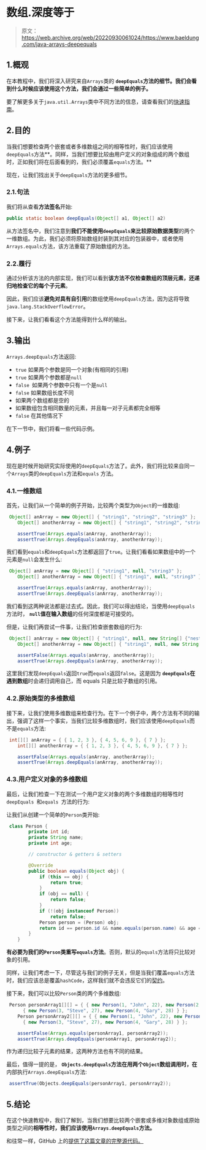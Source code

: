 # 数组.深度等于

> 原文：<https://web.archive.org/web/20220930061024/https://www.baeldung.com/java-arrays-deepequals>

## 1.概观

在本教程中，我们将深入研究来自`Arrays`类的 **`deepEquals`方法的细节。我们会看到什么时候应该使用这个方法，我们会通过一些简单的例子。**

要了解更多关于`java.util.Arrays`类中不同方法的信息，请查看我们的[快速指南](/web/20221206163346/https://www.baeldung.com/java-util-arrays)。

## 2.目的

当我们想要检查两个嵌套或者多维数组之间的相等性时，我们应该使用`deepEquals`方法**。同样，当我们想要比较由用户定义的对象组成的两个数组时，正如我们将在后面看到的，我们必须覆盖`equals`方法。**

现在，让我们找出关于`deepEquals`方法的更多细节。

### 2.1.句法

我们将从查看**方法签名**开始:

```java
public static boolean deepEquals(Object[] a1, Object[] a2)
```

从方法签名中，我们注意到**我们不能使用`deepEquals`来比较原始数据类型**的两个一维数组。为此，我们必须将原始数组封装到其对应的包装器中，或者使用`Arrays.equals`方法，该方法重载了原始数组的方法。

### 2.2.履行

通过分析该方法的内部实现，我们可以看到**该方法不仅检查数组的顶层元素，还递归地检查它的每个子元素**。

因此，我们应该**避免对具有自引用**的数组使用`deepEquals`方法，因为这将导致`java.lang.StackOverflowError`。

接下来，让我们看看这个方法能得到什么样的输出。

## 3.输出

`Arrays.deepEquals`方法返回:

*   `true` 如果两个参数是同一个对象(有相同的引用)
*   `true` 如果两个参数都是`null`
*   `false `如果两个参数中只有一个是`null`
*   `false` 如果数组长度不同
*   如果两个数组都是空的
*   如果数组包含相同数量的元素，并且每一对子元素都完全相等
*   `false` 在其他情况下

在下一节中，我们将看一些代码示例。

## 4.例子

现在是时候开始研究实际使用的`deepEquals`方法了。此外，我们将比较来自同一个`Arrays`类的`deepEquals`方法和`equals` 方法。

### 4.1.一维数组

首先，让我们从一个简单的例子开始，比较两个类型为`Object`的一维数组:

```java
 Object[] anArray = new Object[] { "string1", "string2", "string3" };
    Object[] anotherArray = new Object[] { "string1", "string2", "string3" };

    assertTrue(Arrays.equals(anArray, anotherArray));
    assertTrue(Arrays.deepEquals(anArray, anotherArray));
```

我们看到`equals`和`deepEquals`方法都返回了`true`。让我们看看如果数组中的一个元素是`null`会发生什么:

```java
 Object[] anArray = new Object[] { "string1", null, "string3" };
    Object[] anotherArray = new Object[] { "string1", null, "string3" };

    assertTrue(Arrays.equals(anArray, anotherArray));
    assertTrue(Arrays.deepEquals(anArray, anotherArray));
```

我们看到这两种说法都是过去式。因此，我们可以得出结论，当使用`deepEquals`方法时， **`null`值在输入数组**的任何深度都是可接受的。

但是，让我们再尝试一件事，让我们检查嵌套数组的行为:

```java
 Object[] anArray = new Object[] { "string1", null, new String[] {"nestedString1", "nestedString2" }};
    Object[] anotherArray = new Object[] { "string1", null, new String[] {"nestedString1", "nestedString2" } };

    assertFalse(Arrays.equals(anArray, anotherArray));
    assertTrue(Arrays.deepEquals(anArray, anotherArray));
```

这里我们发现`deepEquals`返回`true`而`equals`返回`false`。这是因为 **`deepEquals`在遇到数组**时会递归调用自己，而 equals 只是比较子数组的引用。

### 4.2.原始类型的多维数组

接下来，让我们使用多维数组来检查行为。在下一个例子中，两个方法有不同的输出，强调了这样一个事实，当我们比较多维数组时，我们应该使用`deepEquals`而不是`equals`方法:

```java
 int[][] anArray = { { 1, 2, 3 }, { 4, 5, 6, 9 }, { 7 } };
    int[][] anotherArray = { { 1, 2, 3 }, { 4, 5, 6, 9 }, { 7 } };

    assertFalse(Arrays.equals(anArray, anotherArray));
    assertTrue(Arrays.deepEquals(anArray, anotherArray));
```

### 4.3.用户定义对象的多维数组

最后，让我们检查一下在测试一个用户定义对象的两个多维数组的相等性时`deepEquals `和`equals `方法的行为:

让我们从创建一个简单的`Person`类开始:

```java
 class Person {
        private int id;
        private String name;
        private int age;

        // constructor & getters & setters

        @Override
        public boolean equals(Object obj) {
            if (this == obj) {
                return true;
            }
            if (obj == null) {
                return false;
            }
            if (!(obj instanceof Person))
                return false;
            Person person = (Person) obj;
            return id == person.id && name.equals(person.name) && age == person.age;
        }
    }
```

**有必要为我们的`Person`类重写`equals`方法**。否则，默认的`equals`方法将只比较对象的引用。

同样，让我们考虑一下，尽管这与我们的例子无关，但是当我们覆盖`equals`方法时，我们应该总是覆盖`hashCode`，这样我们就不会违反它们的[契约](/web/20221206163346/https://www.baeldung.com/java-equals-hashcode-contracts)。

接下来，我们可以比较`Person`类的两个多维数组:

```java
 Person personArray1[][] = { { new Person(1, "John", 22), new Person(2, "Mike", 23) },
      { new Person(3, "Steve", 27), new Person(4, "Gary", 28) } };
    Person personArray2[][] = { { new Person(1, "John", 22), new Person(2, "Mike", 23) }, 
      { new Person(3, "Steve", 27), new Person(4, "Gary", 28) } };

    assertFalse(Arrays.equals(personArray1, personArray2));
    assertTrue(Arrays.deepEquals(personArray1, personArray2));
```

作为递归比较子元素的结果，这两种方法也有不同的结果。

最后，值得一提的是， **`Objects.deepEquals`方法在用两个`Object`数组调用时，在**内部执行`Arrays.deepEquals`方法:

```java
 assertTrue(Objects.deepEquals(personArray1, personArray2));
```

## 5.结论

在这个快速教程中，我们了解到，当我们想要比较两个嵌套或多维对象数组或原始类型之间的**相等性时，我们应该使用`Arrays.deepEquals`方法。**

和往常一样，GitHub 上的[提供了这篇文章的完整源代码。](https://web.archive.org/web/20221206163346/https://github.com/eugenp/tutorials/tree/master/core-java-modules/core-java-arrays-operations-advanced)